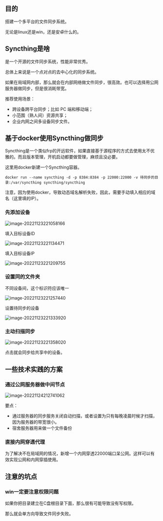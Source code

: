 ## 目的

搭建一个多平台的文件同步系统。

无论是linux还是win，还是安卓什么的。





## Syncthing是啥

是一个开源的文件同步系统，性能非常优秀。

总体上来说是一个点对点的去中心化的同步系统。

如果在局域网内部，那么就会在内部网络做文件同步，很高效。也可以选择用公网服务器做同步，但是很消耗带宽。

推荐使用场景：

- 跨设备跨平台同步；比如 PC 端和移动端；
- 小范围（熟人间）资源共享；
- 企业内网之间多设备同步文件。





## 基于docker使用Syncthing做同步

Syncthing是一个类似frp的开远软件，如果直接基于源程序的方式去使用太不优雅的。而且版本管理，开机启动都要做管理，麻烦且没必要。

这里用docker新建一个Syncthing容器。

```
docker run --name syncthing -d -p 8384:8384 -p 22000:22000 -v 待同步的目录:/var/syncthing syncthing/syncthing
```

注意，因为使用docker，导致动态域名解析失败，因此，需要手动填入相应的域名（这里填的IP）。



### 先添加设备

![image-20221123221058166](https://raw.githubusercontent.com/2892211452/MDimg/master/image/028e0d396c15ec22f145eac2e43acb96/260f4e09ec8d52fad03e56ed76de9c3f.png)

填入目标设备ID

![image-20221123221134471](https://raw.githubusercontent.com/2892211452/MDimg/master/image/028e0d396c15ec22f145eac2e43acb96/598117f3217fcab6d13e71cab3531cc3.png)

填入目标设备IP

![image-20221123221209755](https://raw.githubusercontent.com/2892211452/MDimg/master/image/028e0d396c15ec22f145eac2e43acb96/98caa7e2d3bc0694b8e3745bf83c6657.png)





### 设置同的文件夹

不同设备间，这个标识符应该唯一

![image-20221123221257440](https://raw.githubusercontent.com/2892211452/MDimg/master/image/028e0d396c15ec22f145eac2e43acb96/8d8c8461b31498ccde50ab9bbccd65cf.png)

设置待同步的设备

![image-20221123221333920](https://raw.githubusercontent.com/2892211452/MDimg/master/image/028e0d396c15ec22f145eac2e43acb96/a8ae781cb66fe526668b14098137a882.png)





### 主动扫描同步

![image-20221123221358020](https://raw.githubusercontent.com/2892211452/MDimg/master/image/028e0d396c15ec22f145eac2e43acb96/804c6e14b4beda9237b18b8a28764db4.png)

点击就会同步给共享中的设备。





## 一些技术实践的方案





### 通过公网服务器做中间节点

![image-20221124212741062](https://raw.githubusercontent.com/2892211452/MDimg/master/image/028e0d396c15ec22f145eac2e43acb96/90e3fe6945395c1920c281611d53c0f2.png)

要点：

- 通过服务器的同步服务关闭自动扫描，或者设置为只有每晚凌晨时候才扫描，因为服务器的带宽很小。
- 宿舍服务器用来做一个文件备份





### 直接内网穿透代理

为了解决不在局域网的情况，新增一个内网穿透22000端口呆公网。这样可以有效实现公网和内网穿插使用。





## 注意的坑点

### win一定要注意权限问题

如果你把目录建立在C盘根目录下面，那么很有可能导致没有写权限。

那么就会单方向导致文件同步失败。



